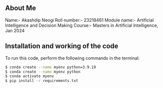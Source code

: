 ## About Me
Name:- Akashdip Neogi
Roll number:- 23218461
Module name:- Artificial Intelligence and Decision Making
Course:- Masters in Artificial Intelligence, Jan 2024

## Installation and working of the code
To run this code, perform the following commands in the terminal:

```bash
$ conda create --name myenv python=3.9.19
$ conda create --name myenv python
$ conda activate myenv
$ pip install -r requirements.txt
```